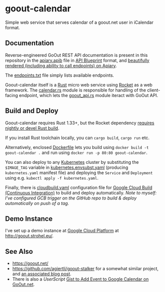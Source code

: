 # goout-calendar

Simple web service that serves calendar of a goout.net user in iCalendar format.

## Documentation

Reverse-engineered GoOut REST API documentation is present in this repository
in the [apiary.apib](apiary.apib) file in
[API Blueprint](https://apiblueprint.org/) format, and [beautifully rendered
(including ability to call endpoints) on Apiary](https://strohel.docs.apiary.io/).

The [endpoints.txt](endpoints.txt) file simply lists available endpoints.

Goout-calendar itself is a [Rust](https://www.rust-lang.org/) micro web service
using [Rocket](https://rocket.rs/) as a web framework. The
[calendar.rs](src/calendar.rs) module is responsible for handling of the
client-facing endpoint, which lets the [goout_api.rs](src/goout_api.rs) module
iteract with GoOut API.

## Build and Deploy

Goout-calendar requires Rust 1.33+, but the Rocket dependency
[requires nightly or devel Rust build](https://github.com/SergioBenitez/Rocket/issues/19).

If you install Rust toolchain locally, you can `cargo build`, `cargo run` etc.

Alternatively, enclosed [Dockerfile](Dockerfile) lets you build using
`docker build -t goout-calendar .` and run using
`docker run -p 80:80 goout-calendar`.

You can also deploy to any [Kubernetes](https://kubernetes.io/) cluster by
substituting the `$IMAGE_TAG` variable in [kubernetes.envsubst.yaml](kubernetes.envsubst.yaml)
(producing `kubernetes.yaml` manifest file) and deploying the `Service` and
`Deployment` using e.g. `kubectl apply -f kubernetes.yaml`.

Finally, there is [cloudbuild.yaml](cloudbuild.yaml) configuration file for
[Google Cloud Build (Continuous Integration)](https://cloud.google.com/cloud-build/)
to build and deploy automatically. *Note to myself: I've configured GCB trigger
on the GitHub repo to build & deploy automatically on push of a tag.*

## Demo Instance

I've set up a demo instance at [Google Cloud Platform](https://cloud.google.com/)
at <http://goout.strohel.eu/>.

## See Also

* <https://goout.net/>
* <https://github.com/agiertli/goout-stalker> for a somewhat similar project, and
  [an associated blog post](https://medium.com/@respectx/ed65391836f3).
* There is also a *UserScript*
  [Gist to Add Event to Google Calendar on GoOut.net](https://gist.github.com/jnv/b1891f33fb7b6f6d03dd435ba7dc3266).
